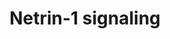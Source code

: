 ---
annotations:
- type: Pathway Ontology
  value: signaling pathway
- type: Pathway Ontology
  value: signaling pathway pertinent to the brain and nervous system
authors:
- MaintBot
- ReactomeTeam
- Anwesha
- Ryanmiller
description: 'Netrins are secreted proteins that play a crucial role in neuronal migration
  and in axon guidance during the development of the nervous system. To date, several
  Netrins have been described in mouse and humans: Netrin-1, -3/NTL2, -4/h and G-Netrins.
  Netrin-1 is the most studied member of the family and has been shown to play a crucial
  role in neuronal navigation during nervous system development mainly through its
  interaction with its receptors DCC and UNC5. Members of the Deleted in colorectal
  cancer (DCC) family- which includes DCC and Neogenin in vertebrates- mediate netrin-induced
  axon attraction, whereas the C. elegans UNC5 receptor and its four vertebrate homologs
  Unc5a-Unc5d mediate repulsion.  View original pathway at [http://www.reactome.org/PathwayBrowser/#DIAGRAM=373752
  Reactome].'
last-edited: 2021-01-25
organisms:
- Homo sapiens
redirect_from:
- /index.php/Pathway:WP1868
- /instance/WP1868
schema-jsonld:
- '@context': https://schema.org/
  '@id': https://wikipathways.github.io/pathways/WP1868.html
  '@type': Dataset
  creator:
    '@type': Organization
    name: WikiPathways
  description: 'Netrins are secreted proteins that play a crucial role in neuronal
    migration and in axon guidance during the development of the nervous system. To
    date, several Netrins have been described in mouse and humans: Netrin-1, -3/NTL2,
    -4/h and G-Netrins. Netrin-1 is the most studied member of the family and has
    been shown to play a crucial role in neuronal navigation during nervous system
    development mainly through its interaction with its receptors DCC and UNC5. Members
    of the Deleted in colorectal cancer (DCC) family- which includes DCC and Neogenin
    in vertebrates- mediate netrin-induced axon attraction, whereas the C. elegans
    UNC5 receptor and its four vertebrate homologs Unc5a-Unc5d mediate repulsion.  View
    original pathway at [http://www.reactome.org/PathwayBrowser/#DIAGRAM=373752 Reactome].'
  keywords:
  - NTN1
  - 'PITPNA '
  - GDP
  - homodimers
  - PITPNA
  - NTN1:DCC
  - 'PTK2 '
  - PTK2
  - oligomer:p-Y397-PTK2:MyrG-p-Y419-SRC,MyrG-p-Y420-FYN:NCK1
  - oligomer:p-Y397-PTK2:MyrG-p-Y419-SRC,MyrG-p-Y420-FYN:NCK1:DOCK1,TRIO:RAC1:GTP:ABLIM
  - 'RGMB '
  - 'HFE2 '
  - DCC:p-T567-EZR:PIP2
  - 'TRPC1 '
  - DOCK1,TRIO
  - 'p-Y1420-DCC '
  - DSCAM/DSCAML1
  - DCC,NEO1
  - 'NCK1 '
  - ABLIM
  - 'TRIO '
  - Activated TRP
  - 'GTP '
  - UNC5B
  - PI(4,5)P2
  - NTN1:DCC:SIAH1
  - DSCAM
  - 'ABLIM1 '
  - p-T,Y-MAPK8
  - 'NTN4 '
  - 'TRPC7 '
  - ADP
  - DCC
  - NTN1:NEO1
  - DCC:NTN1:p-5Y-UNC5C:PTPN11
  - 'DOCK1 '
  - SIAH1
  - 'SLIT1 '
  - TRPC channels
  - 'DSCAML1 '
  - NCK1
  - ATP
  - MyrG-p-Y419-SRC,MyrG-p-Y420-FYN
  - UNC5B:AGAP2
  - 'SLIT2 '
  - 'PTPN11 '
  - oligomer:p-Y397-PTK2:MyrG-p-Y419-SRC,MyrG-p-Y420-FYN:NCK1:DOCK1,TRIO:CDC42:GTP
  - DCC:NTN1:p-5Y-UNC5C
  - SIAH2
  - DCC,NEO1:MYO10
  - 'PI(4,5)P2 '
  - 'p-5Y-UNC5C '
  - 'UNC5D '
  - DCC:NTN1:UNC5
  - NTN4:DCC,UNC5A
  - 'ABLIM2 '
  - MAP kinase p38 (Mg2+
  - p-4Y-PLCG1
  - 'EZR '
  - CDC42:GDP
  - oligomer:PTK2
  - oligomer:p-Y397-PTK2:MyrG-p-Y419-SRC,MyrG-p-Y420-FYN
  - DSCAM, DSCAML1
  - 'MAPK14 '
  - 'RAC1 '
  - oligomer:p-Y397-PTK2:MyrG-p-Y419-SRC,MyrG-p-Y420-FYN:NCK1:DOCK1,TRIO
  - 'UNC5A '
  - 'DSCAM '
  - 'ABLIM3 '
  - 'WASL '
  - PTPN11
  - 'TRPC3(1-848) '
  - DSCAM:p-S144-PAK1:RAC1:GTP
  - RAC1:GDP
  - MyrG-p-Y419-SRC
  - 'NTN1 '
  - 'SLIT3 '
  - oligomer:p-Y397-PTK2:MyrG-p-Y419-SRC,MyrG-p-Y420-FYN:NCK1:DOCK1,TRIO:CDC42:GTP:WASL:PIP2
  - 'MAPK12 '
  - ROBO1:SLIT
  - NTN1:p-Y1420-DCC
  - DSCAM:DCC
  - 'MyrG-p-Y420-FYN-1 '
  - UNC5
  - 'Mg2+ '
  - 'RGMA '
  - 'GDP '
  - channels
  - DCC:NTN1:UNC5C
  - 'ROBO1 '
  - p-Y90,T538,S676,S695-PRKCQ
  - 'CDC42 '
  - DCC:ROBO1:SLIT
  - 'SIAH2 '
  - NEO1
  - 'MYO10 '
  - AGAP2
  - NTN1:DCC oligomer
  - 'UNC5C '
  - p38 (Mg2+ cofactor)
  - DSCAM:NTN1
  - 'p-Y397-PTK2 '
  - DCC, UNC5A
  - 'MyrG-p-Y419-SRC '
  - EZR:PIP2
  - 'p-T567-EZR '
  - DCC:NTN1
  - I(1,4,5)P3
  - EZR
  - p-T567-EZR:PIP2
  - 'MAPK11 '
  - cofactor)
  - 'TRPC5 '
  - PLCG1
  - RGD
  - NTN4
  - 'TRPC6 '
  - 'p-S144-PAK1 '
  - 'p-T180,Y182-MAPK14 '
  - oligomer:p-Y397-PTK2:MyrG-p-Y419-SRC,MyrG-p-Y420-FYN:NCK1:DOCK1,TRIO:RAC1:GTP
  - DAGs
  - H2O
  - 'SIAH1 '
  - NTN1:DCC:PITPNA
  - Phospho-MAP kinase
  - NEO1:RGD
  - MAPK8
  - N-WASP
  - GTP
  - oligomer:p-Y397-PTK2
  - NTN1:UNC5
  - p-S144-PAK1:RAC1:GTP
  - NTN1:DCC:SIAH2
  - 'NEO1 '
  - 'p-T180,Y182-MAPK11 '
  - 'UNC5B '
  - MYO10
  - 'AGAP2 '
  - 'TRPC4 '
  - 'MAPK13 '
  - 'DCC '
  license: CC0
  name: Netrin-1 signaling
seo: CreativeWork
title: Netrin-1 signaling
wpid: WP1868
---